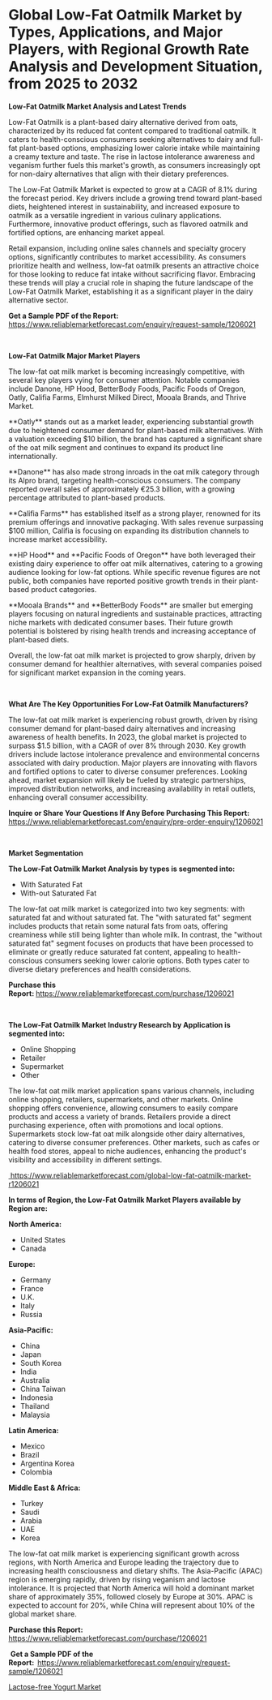 <p><h1>Global Low-Fat Oatmilk Market by Types, Applications, and Major Players, with Regional Growth Rate Analysis and Development Situation, from 2025 to 2032</h1></p><p><strong>Low-Fat Oatmilk Market Analysis and Latest Trends</strong></p>
<p><p>Low-Fat Oatmilk is a plant-based dairy alternative derived from oats, characterized by its reduced fat content compared to traditional oatmilk. It caters to health-conscious consumers seeking alternatives to dairy and full-fat plant-based options, emphasizing lower calorie intake while maintaining a creamy texture and taste. The rise in lactose intolerance awareness and veganism further fuels this market's growth, as consumers increasingly opt for non-dairy alternatives that align with their dietary preferences.</p><p>The Low-Fat Oatmilk Market is expected to grow at a CAGR of 8.1% during the forecast period. Key drivers include a growing trend toward plant-based diets, heightened interest in sustainability, and increased exposure to oatmilk as a versatile ingredient in various culinary applications. Furthermore, innovative product offerings, such as flavored oatmilk and fortified options, are enhancing market appeal. </p><p>Retail expansion, including online sales channels and specialty grocery options, significantly contributes to market accessibility. As consumers prioritize health and wellness, low-fat oatmilk presents an attractive choice for those looking to reduce fat intake without sacrificing flavor. Embracing these trends will play a crucial role in shaping the future landscape of the Low-Fat Oatmilk Market, establishing it as a significant player in the dairy alternative sector.</p></p>
<p><strong>Get a Sample PDF of the Report:&nbsp;</strong> <a href="https://www.reliablemarketforecast.com/enquiry/request-sample/1206021?utm_campaign=1108&utm_medium=2&utm_source=Github&utm_content=ia&utm_term=15022025&utm_id=low-fat-oatmilk">https://www.reliablemarketforecast.com/enquiry/request-sample/1206021</a></p>
<p>&nbsp;</p>
<p><strong>Low-Fat Oatmilk Major Market Players</strong></p>
<p><p>The low-fat oat milk market is becoming increasingly competitive, with several key players vying for consumer attention. Notable companies include Danone, HP Hood, BetterBody Foods, Pacific Foods of Oregon, Oatly, Califia Farms, Elmhurst Milked Direct, Mooala Brands, and Thrive Market.</p><p>**Oatly** stands out as a market leader, experiencing substantial growth due to heightened consumer demand for plant-based milk alternatives. With a valuation exceeding $10 billion, the brand has captured a significant share of the oat milk segment and continues to expand its product line internationally.</p><p>**Danone** has also made strong inroads in the oat milk category through its Alpro brand, targeting health-conscious consumers. The company reported overall sales of approximately €25.3 billion, with a growing percentage attributed to plant-based products.</p><p>**Califia Farms** has established itself as a strong player, renowned for its premium offerings and innovative packaging. With sales revenue surpassing $100 million, Califia is focusing on expanding its distribution channels to increase market accessibility.</p><p>**HP Hood** and **Pacific Foods of Oregon** have both leveraged their existing dairy experience to offer oat milk alternatives, catering to a growing audience looking for low-fat options. While specific revenue figures are not public, both companies have reported positive growth trends in their plant-based product categories.</p><p>**Mooala Brands** and **BetterBody Foods** are smaller but emerging players focusing on natural ingredients and sustainable practices, attracting niche markets with dedicated consumer bases. Their future growth potential is bolstered by rising health trends and increasing acceptance of plant-based diets.</p><p>Overall, the low-fat oat milk market is projected to grow sharply, driven by consumer demand for healthier alternatives, with several companies poised for significant market expansion in the coming years.</p></p>
<p>&nbsp;</p>
<p><strong>What Are The Key Opportunities For Low-Fat Oatmilk Manufacturers?</strong></p>
<p><p>The low-fat oat milk market is experiencing robust growth, driven by rising consumer demand for plant-based dairy alternatives and increasing awareness of health benefits. In 2023, the global market is projected to surpass $1.5 billion, with a CAGR of over 8% through 2030. Key growth drivers include lactose intolerance prevalence and environmental concerns associated with dairy production. Major players are innovating with flavors and fortified options to cater to diverse consumer preferences. Looking ahead, market expansion will likely be fueled by strategic partnerships, improved distribution networks, and increasing availability in retail outlets, enhancing overall consumer accessibility.</p></p>
<p><strong>Inquire or Share Your Questions If Any Before Purchasing This Report:</strong> <a href="https://www.reliablemarketforecast.com/enquiry/pre-order-enquiry/1206021?utm_campaign=1108&utm_medium=2&utm_source=Github&utm_content=ia&utm_term=15022025&utm_id=low-fat-oatmilk">https://www.reliablemarketforecast.com/enquiry/pre-order-enquiry/1206021</a></p>
<p>&nbsp;</p>
<p><strong>Market Segmentation</strong></p>
<p><strong>The Low-Fat Oatmilk Market Analysis by types is segmented into:</strong></p>
<p><ul><li>With Saturated Fat</li><li>With-out Saturated Fat</li></ul></p>
<p><p>The low-fat oat milk market is categorized into two key segments: with saturated fat and without saturated fat. The "with saturated fat" segment includes products that retain some natural fats from oats, offering creaminess while still being lighter than whole milk. In contrast, the "without saturated fat" segment focuses on products that have been processed to eliminate or greatly reduce saturated fat content, appealing to health-conscious consumers seeking lower calorie options. Both types cater to diverse dietary preferences and health considerations.</p></p>
<p><strong>Purchase this Report:&nbsp;</strong><a href="https://www.reliablemarketforecast.com/purchase/1206021?utm_campaign=1108&utm_medium=2&utm_source=Github&utm_content=ia&utm_term=15022025&utm_id=low-fat-oatmilk">https://www.reliablemarketforecast.com/purchase/1206021</a></p>
<p>&nbsp;</p>
<p><strong>The Low-Fat Oatmilk Market Industry Research by Application is segmented into:</strong></p>
<p><ul><li>Online Shopping</li><li>Retailer</li><li>Supermarket</li><li>Other</li></ul></p>
<p><p>The low-fat oat milk market application spans various channels, including online shopping, retailers, supermarkets, and other markets. Online shopping offers convenience, allowing consumers to easily compare products and access a variety of brands. Retailers provide a direct purchasing experience, often with promotions and local options. Supermarkets stock low-fat oat milk alongside other dairy alternatives, catering to diverse consumer preferences. Other markets, such as cafes or health food stores, appeal to niche audiences, enhancing the product's visibility and accessibility in different settings.</p></p>
<p><a href="https://www.reliablemarketforecast.com/global-low-fat-oatmilk-market-r1206021?utm_campaign=1108&utm_medium=2&utm_source=Github&utm_content=ia&utm_term=15022025&utm_id=low-fat-oatmilk">&nbsp;https://www.reliablemarketforecast.com/global-low-fat-oatmilk-market-r1206021</a></p>
<p><strong>In terms of Region, the Low-Fat Oatmilk Market Players available by Region are:</strong></p>
<p>
    <p> <strong> North America: </strong>
        <ul>
            <li>United States</li>
            <li>Canada</li>
        </ul>
        </p> 
    <p> <strong> Europe: </strong>
        <ul>
            <li>Germany</li>
            <li>France</li>
            <li>U.K.</li>
            <li>Italy</li>
            <li>Russia</li>
        </ul>
        </p> 
    <p> <strong> Asia-Pacific: </strong>
        <ul>
            <li>China</li>
            <li>Japan</li>
            <li>South Korea</li>
            <li>India</li>
            <li>Australia</li>
            <li>China Taiwan</li>
            <li>Indonesia</li>
            <li>Thailand</li>
            <li>Malaysia</li>
        </ul>
        </p> 
    <p> <strong> Latin America: </strong>
        <ul>
            <li>Mexico</li>
            <li>Brazil</li>
            <li>Argentina Korea</li>
            <li>Colombia</li>
        </ul>
        </p> 
    <p> <strong> Middle East & Africa: </strong>
        <ul>
            <li>Turkey</li>
            <li>Saudi</li>
            <li>Arabia</li>
            <li>UAE</li>
            <li>Korea</li>
        </ul>
    </p>
    </p>
<p><p>The low-fat oat milk market is experiencing significant growth across regions, with North America and Europe leading the trajectory due to increasing health consciousness and dietary shifts. The Asia-Pacific (APAC) region is emerging rapidly, driven by rising veganism and lactose intolerance. It is projected that North America will hold a dominant market share of approximately 35%, followed closely by Europe at 30%. APAC is expected to account for 20%, while China will represent about 10% of the global market share.</p></p>
<p><strong>Purchase this Report: </strong><a href="https://www.reliablemarketforecast.com/purchase/1206021?utm_campaign=1108&utm_medium=2&utm_source=Github&utm_content=ia&utm_term=15022025&utm_id=low-fat-oatmilk">https://www.reliablemarketforecast.com/purchase/1206021</a></p>
<p>&nbsp;<strong>Get a Sample PDF of the Report:&nbsp;&nbsp;</strong><a href="https://www.reliablemarketforecast.com/enquiry/request-sample/1206021?utm_campaign=1108&utm_medium=2&utm_source=Github&utm_content=ia&utm_term=15022025&utm_id=low-fat-oatmilk">https://www.reliablemarketforecast.com/enquiry/request-sample/1206021</a></p>
<p><strong></strong></p>
<p><p><a href="https://github.com/CliffMedina6/Market-Research-Report-List-7/blob/main/lactose-free-yogurt-market.md?utm_campaign=1108&utm_medium=2&utm_source=Github&utm_content=ia&utm_term=15022025&utm_id=low-fat-oatmilk">Lactose-free Yogurt Market</a></p></p>
